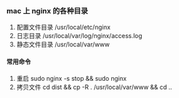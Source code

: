 ### mac 上 nginx 的各种目录
1. 配置文件目录   /usr/local/etc/nginx  
2. 日志目录      /usr/local/var/log/nginx/access.log  
3. 静态文件目录   /usr/local/var/www

#### 常用命令
1. 重启       sudo nginx -s stop && sudo nginx  
2. 拷贝文件    cd dist &&  cp -R . /usr/local/var/www && cd ..
